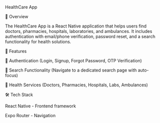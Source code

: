 HealthCare App

📌 Overview

The HealthCare App is a React Native application that helps users find doctors, pharmacies, hospitals, laboratories, and ambulances. It includes authentication with email/phone verification, password reset, and a search functionality for health solutions.

🚀 Features

🔑 Authentication (Login, Signup, Forgot Password, OTP Verification)

🔎 Search Functionality (Navigate to a dedicated search page with auto-focus)

🏥 Health Services (Doctors, Pharmacies, Hospitals, Labs, Ambulances)

🛠️ Tech Stack

React Native - Frontend framework

Expo Router - Navigation
